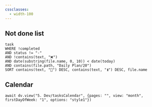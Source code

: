 ```yaml
---
cssclasses:
  - width-100
---
```



## Not done list
```dataview
task
WHERE !completed
AND status != "-"
AND !contains(text, "❌")
AND date(substring(file.name, 0, 10)) < date(today)
AND contains(file.path, "Daily Plan/20")
SORT contains(text, "🔺") DESC, contains(text, "⏫") DESC, file.name
```

## Calendar
```dataviewjs
await dv.view("5. Dev/tasksCalendar", {pages: "", view: "month", firstDayOfWeek: "1", options: "style1"})
```

